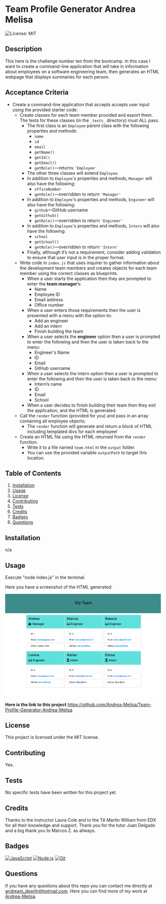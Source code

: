 # Team Profile Generator Andrea Melisa

  ![License: MIT](https://img.shields.io/badge/License-MIT-yellow.svg)

## Description

This here is the challenge number ten from the bootcamp. In this case I want to create a command-line application that will take in information about employees on a software engineering team, then generates an HTML webpage that displays summaries for each person.

## Acceptance Criteria

* Create a command-line application that accepts accepts user input using the provided starter code.   
  * Create classes for each team member provided and export them. The tests for these classes (in the `_tests_` directory) must ALL pass.     
    * The first class is an `Employee` parent class with the following properties and methods:       
      * `name`
      * `id`
      * `email`
      * `getName()`
      * `getId()`
      * `getEmail()`
      * `getRole()`&mdash;returns `'Employee'`     
    * The other three classes will extend `Employee`.      
    * In addition to `Employee`'s properties and methods, `Manager` will also have the following:
      * `officeNumber`
      * `getRole()`&mdash;overridden to return `'Manager'`
    * In addition to `Employee`'s properties and methods, `Engineer` will also have the following:
      * `github`&mdash;GitHub username
      * `getGithub()`
      * `getRole()`&mdash;overridden to return `'Engineer'`
    * In addition to `Employee`'s properties and methods, `Intern` will also have the following:
      * `school`
      * `getSchool()`
      * `getRole()`&mdash;overridden to return `'Intern'`
    * Finally, although it’s not a requirement, consider adding validation to ensure that user input is in the proper format.   
  * Write code in `index.js` that uses inquirer to gather information about the development team members and creates objects for each team member using the correct classes as blueprints.
    * When a user starts the application then they are prompted to enter the **team manager**’s:
      * Name
      * Employee ID
      * Email address
      * Office number
    * When a user enters those requirements then the user is presented with a menu with the option to:
      * Add an engineer
      * Add an intern 
      * Finish building the team
    * When a user selects the **engineer** option then a user is prompted to enter the following and then the user is taken back to the menu:
      * Engineer's Name
      * ID
      * Email
      * GitHub username
    * When a user selects the intern option then a user is prompted to enter the following and then the user is taken back to the menu:
      * Intern’s name
      * ID
      * Email
      * School
    * When a user decides to finish building their team then they exit the application, and the HTML is generated.
  * Call the `render` function (provided for you) and pass in an array containing all employee objects; 
    * The `render` function will generate and return a block of HTML including templated divs for each employee!
  * Create an HTML file using the HTML returned from the `render` function. 
    * Write it to a file named `team.html` in the `output` folder. 
    * You can use the provided variable `outputPath` to target this location.

## Table of Contents
  1. [Installation](#installation)
  2. [Usage](#usage)
  3. [License](#license)
  4. [Contributing](#contributing)
  5. [Tests](#tests)
  6. [Credits](#credits)
  7. [Badges](#badges)
  8. [Questions](#questions)

  ## Installation
  n/a

  ## Usage
  Execute "node index.js" in the terminal.
 
  Here you have a screenshot of the HTML generated:

![web intro](./assets/Screenshot.png)


**Here is the link to this project** https://github.com/Andrea-Melisa/Team-Profile-Generator-Andrea-Melisa

  ## License 
  This project is licensed under the MIT license.

  ## Contributing
  Yes.

  ## Tests
  No specific tests have been written for this project yet.

  ## Credits
  Thanks to the instructor Laura Cole and to the TA Martin William from EDX for all their knowledge and support. Thank you for the tutor Juan Delgado and a big thank you to Marcos Z. as allways.

  ## Badges
  [![JavaScript](https://img.shields.io/badge/JavaScript-ES6-yellow)](https://developer.mozilla.org/en-US/docs/Web/JavaScript)
  [![Node.js](https://img.shields.io/badge/Node.js-v14-green)](https://nodejs.org/)
  [![Git](https://img.shields.io/badge/Git-v2.32-blue)](https://git-scm.com/)

  ## Questions
  If you have any questions about this repo you can contact me directly at [andream_dearth@hotmail.com](mailto:andream_dearth@hotmail.com). Here you can find more of my work at [Andrea-Melisa](https://www.github.com/Andrea-Melisa).
